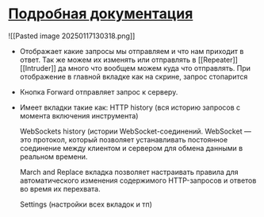 # [Подробная документация](https://portswigger.net/burp/documentation/desktop/tools/proxy)

![[Pasted image 20250117130318.png]]

- Отображает какие запросы мы отправляем и что нам приходит в ответ. Так же можем их изменять или отправлять в [[Repeater]] [[Intruder]] да много что вообщем можем куда что отправлять. При отображение в главной вкладке как на скрине, запрос стопарится
- Кнопка Forward отправляет запрос к серверу.

- Имеет вкладки такие как: 
	HTTP history (вся историю запросов с момента включения инструмента) 
	
	WebSockets history (истории WebSocket-соединений. WebSocket — это протокол, который позволяет устанавливать постоянное соединение между клиентом и сервером для обмена данными в реальном времени.
	
	March and Replace вкладка позволяет настраивать правила для автоматического изменения содержимого HTTP-запросов и ответов во время их перехвата.
	
	Settings (настройки всех вкладок и тп)